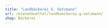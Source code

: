 ```yaml
---
title: "Landbäckerei G. Oetzmann"
url: /bienenbuettel/landbaeckerei-g-oetzmann/
shop: Bäckerei
---
```

